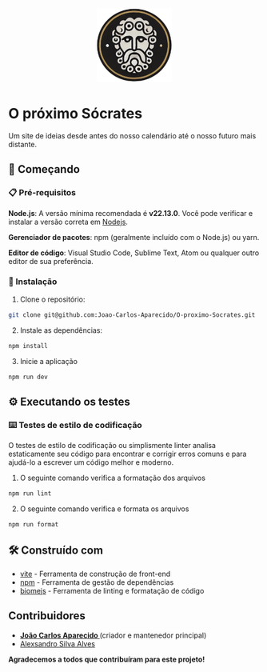 <h1 align="center">
    <a href="" target="_blank"> 
        <img alt="O próximo Sócrates" title="#O próximo Sócrates" src="./doc/assets/logo.png" width="150px" />
    </a>
</h1>

# O próximo Sócrates

Um site de ideias desde antes do nosso calendário até o nosso futuro mais distante.

## 🚀 Começando

### 📋 Pré-requisitos

**Node.js**: A versão mínima recomendada é **v22.13.0**. Você pode verificar e instalar a versão correta em [Nodejs](https://nodejs.org/pt).

**Gerenciador de pacotes**: npm (geralmente incluído com o Node.js) ou yarn.

**Editor de código**: Visual Studio Code, Sublime Text, Atom ou qualquer outro editor de sua preferência.

### 🔧 Instalação

1. Clone o repositório:

```bash
git clone git@github.com:Joao-Carlos-Aparecido/O-proximo-Socrates.git
```

2. Instale as dependências:

```bash
npm install
```

3. Inicie a aplicação

```bash
npm run dev
```

## ⚙️ Executando os testes

### ⌨️ Testes de estilo de codificação

O testes de estilo de codificação ou simplismente linter analisa estaticamente seu código para encontrar e corrigir erros comuns e para ajudá-lo a escrever um código melhor e moderno.

1. O seguinte comando verifica a formatação dos arquivos

```bash
npm run lint
```

2. O seguinte comando verifica e formata os arquivos

```bash
npm run format
```

## 🛠️ Construído com

- [vite](https://vite.dev/) - Ferramenta de construção de front-end
- [npm](https://www.npmjs.com/) - Ferramenta de gestão de dependências
- [biomejs](https://biomejs.dev/pt-br/) - Ferramenta de linting e formatação de código

## Contribuidores

- **[João Carlos Aparecido
  ](https://github.com/Joao-Carlos-Aparecido)** (criador e mantenedor principal)
- [Alexsandro Silva Alves](https://github.com/AlexsandroSA)

**Agradecemos a todos que contribuíram para este projeto!**
